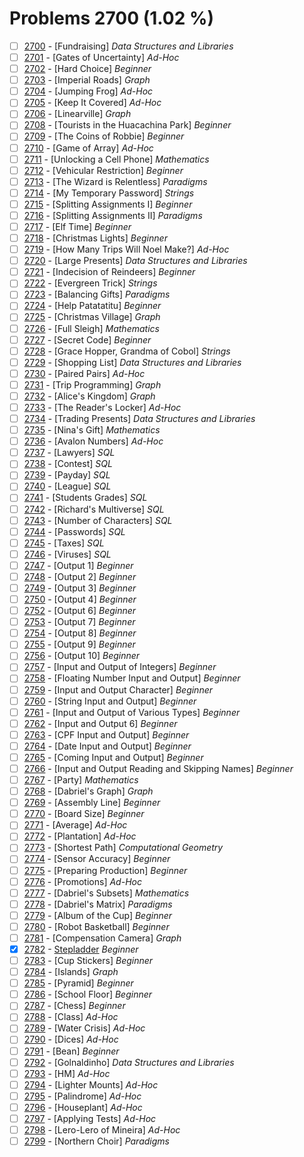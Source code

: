 # Problems 2700 (1.02 %)


- [ ] [2700](https://www.beecrowd.com.br/judge/en/problems/view/2700) - [Fundraising] *Data Structures and Libraries*
- [ ] [2701](https://www.beecrowd.com.br/judge/en/problems/view/2701) - [Gates of Uncertainty] *Ad-Hoc*
- [ ] [2702](https://www.beecrowd.com.br/judge/en/problems/view/2702) - [Hard Choice] *Beginner*
- [ ] [2703](https://www.beecrowd.com.br/judge/en/problems/view/2703) - [Imperial Roads] *Graph*
- [ ] [2704](https://www.beecrowd.com.br/judge/en/problems/view/2704) - [Jumping Frog] *Ad-Hoc*
- [ ] [2705](https://www.beecrowd.com.br/judge/en/problems/view/2705) - [Keep It Covered] *Ad-Hoc*
- [ ] [2706](https://www.beecrowd.com.br/judge/en/problems/view/2706) - [Linearville] *Graph*
- [ ] [2708](https://www.beecrowd.com.br/judge/en/problems/view/2708) - [Tourists in the Huacachina Park] *Beginner*
- [ ] [2709](https://www.beecrowd.com.br/judge/en/problems/view/2709) - [The Coins of Robbie] *Beginner*
- [ ] [2710](https://www.beecrowd.com.br/judge/en/problems/view/2710) - [Game of Array] *Ad-Hoc*
- [ ] [2711](https://www.beecrowd.com.br/judge/en/problems/view/2711) - [Unlocking a Cell Phone] *Mathematics*
- [ ] [2712](https://www.beecrowd.com.br/judge/en/problems/view/2712) - [Vehicular Restriction] *Beginner*
- [ ] [2713](https://www.beecrowd.com.br/judge/en/problems/view/2713) - [The Wizard is Relentless] *Paradigms*
- [ ] [2714](https://www.beecrowd.com.br/judge/en/problems/view/2714) - [My Temporary Password] *Strings*
- [ ] [2715](https://www.beecrowd.com.br/judge/en/problems/view/2715) - [Splitting Assignments I] *Beginner*
- [ ] [2716](https://www.beecrowd.com.br/judge/en/problems/view/2716) - [Splitting Assignments II] *Paradigms*
- [ ] [2717](https://www.beecrowd.com.br/judge/en/problems/view/2717) - [Elf Time] *Beginner*
- [ ] [2718](https://www.beecrowd.com.br/judge/en/problems/view/2718) - [Christmas Lights] *Beginner*
- [ ] [2719](https://www.beecrowd.com.br/judge/en/problems/view/2719) - [How Many Trips Will Noel Make?] *Ad-Hoc*
- [ ] [2720](https://www.beecrowd.com.br/judge/en/problems/view/2720) - [Large Presents] *Data Structures and Libraries*
- [ ] [2721](https://www.beecrowd.com.br/judge/en/problems/view/2721) - [Indecision of Reindeers] *Beginner*
- [ ] [2722](https://www.beecrowd.com.br/judge/en/problems/view/2722) - [Evergreen Trick] *Strings*
- [ ] [2723](https://www.beecrowd.com.br/judge/en/problems/view/2723) - [Balancing Gifts] *Paradigms*
- [ ] [2724](https://www.beecrowd.com.br/judge/en/problems/view/2724) - [Help Patatatitu] *Beginner*
- [ ] [2725](https://www.beecrowd.com.br/judge/en/problems/view/2725) - [Christmas Village] *Graph*
- [ ] [2726](https://www.beecrowd.com.br/judge/en/problems/view/2726) - [Full Sleigh] *Mathematics*
- [ ] [2727](https://www.beecrowd.com.br/judge/en/problems/view/2727) - [Secret Code] *Beginner*
- [ ] [2728](https://www.beecrowd.com.br/judge/en/problems/view/2728) - [Grace Hopper, Grandma of Cobol] *Strings*
- [ ] [2729](https://www.beecrowd.com.br/judge/en/problems/view/2729) - [Shopping List] *Data Structures and Libraries*
- [ ] [2730](https://www.beecrowd.com.br/judge/en/problems/view/2730) - [Paired Pairs] *Ad-Hoc*
- [ ] [2731](https://www.beecrowd.com.br/judge/en/problems/view/2731) - [Trip Programming] *Graph*
- [ ] [2732](https://www.beecrowd.com.br/judge/en/problems/view/2732) - [Alice's Kingdom] *Graph*
- [ ] [2733](https://www.beecrowd.com.br/judge/en/problems/view/2733) - [The Reader's Locker] *Ad-Hoc*
- [ ] [2734](https://www.beecrowd.com.br/judge/en/problems/view/2734) - [Trading Presents] *Data Structures and Libraries*
- [ ] [2735](https://www.beecrowd.com.br/judge/en/problems/view/2735) - [Nina's Gift] *Mathematics*
- [ ] [2736](https://www.beecrowd.com.br/judge/en/problems/view/2736) - [Avalon Numbers] *Ad-Hoc*
- [ ] [2737](https://www.beecrowd.com.br/judge/en/problems/view/2737) - [Lawyers] *SQL*
- [ ] [2738](https://www.beecrowd.com.br/judge/en/problems/view/2738) - [Contest] *SQL*
- [ ] [2739](https://www.beecrowd.com.br/judge/en/problems/view/2739) - [Payday] *SQL*
- [ ] [2740](https://www.beecrowd.com.br/judge/en/problems/view/2740) - [League] *SQL*
- [ ] [2741](https://www.beecrowd.com.br/judge/en/problems/view/2741) - [Students Grades] *SQL*
- [ ] [2742](https://www.beecrowd.com.br/judge/en/problems/view/2742) - [Richard's Multiverse] *SQL*
- [ ] [2743](https://www.beecrowd.com.br/judge/en/problems/view/2743) - [Number of Characters] *SQL*
- [ ] [2744](https://www.beecrowd.com.br/judge/en/problems/view/2744) - [Passwords] *SQL*
- [ ] [2745](https://www.beecrowd.com.br/judge/en/problems/view/2745) - [Taxes] *SQL*
- [ ] [2746](https://www.beecrowd.com.br/judge/en/problems/view/2746) - [Viruses] *SQL*
- [ ] [2747](https://www.beecrowd.com.br/judge/en/problems/view/2747) - [Output 1] *Beginner*
- [ ] [2748](https://www.beecrowd.com.br/judge/en/problems/view/2748) - [Output 2] *Beginner*
- [ ] [2749](https://www.beecrowd.com.br/judge/en/problems/view/2749) - [Output 3] *Beginner*
- [ ] [2750](https://www.beecrowd.com.br/judge/en/problems/view/2750) - [Output 4] *Beginner*
- [ ] [2752](https://www.beecrowd.com.br/judge/en/problems/view/2752) - [Output 6] *Beginner*
- [ ] [2753](https://www.beecrowd.com.br/judge/en/problems/view/2753) - [Output 7] *Beginner*
- [ ] [2754](https://www.beecrowd.com.br/judge/en/problems/view/2754) - [Output 8] *Beginner*
- [ ] [2755](https://www.beecrowd.com.br/judge/en/problems/view/2755) - [Output 9] *Beginner*
- [ ] [2756](https://www.beecrowd.com.br/judge/en/problems/view/2756) - [Output 10] *Beginner*
- [ ] [2757](https://www.beecrowd.com.br/judge/en/problems/view/2757) - [Input and Output of Integers] *Beginner*
- [ ] [2758](https://www.beecrowd.com.br/judge/en/problems/view/2758) - [Floating Number Input and Output] *Beginner*
- [ ] [2759](https://www.beecrowd.com.br/judge/en/problems/view/2759) - [Input and Output Character] *Beginner*
- [ ] [2760](https://www.beecrowd.com.br/judge/en/problems/view/2760) - [String Input and Output] *Beginner*
- [ ] [2761](https://www.beecrowd.com.br/judge/en/problems/view/2761) - [Input and Output of Various Types] *Beginner*
- [ ] [2762](https://www.beecrowd.com.br/judge/en/problems/view/2762) - [Input and Output 6] *Beginner*
- [ ] [2763](https://www.beecrowd.com.br/judge/en/problems/view/2763) - [CPF Input and Output] *Beginner*
- [ ] [2764](https://www.beecrowd.com.br/judge/en/problems/view/2764) - [Date Input and Output] *Beginner*
- [ ] [2765](https://www.beecrowd.com.br/judge/en/problems/view/2765) - [Coming Input and Output] *Beginner*
- [ ] [2766](https://www.beecrowd.com.br/judge/en/problems/view/2766) - [Input and Output Reading and Skipping Names] *Beginner*
- [ ] [2767](https://www.beecrowd.com.br/judge/en/problems/view/2767) - [Party] *Mathematics*
- [ ] [2768](https://www.beecrowd.com.br/judge/en/problems/view/2768) - [Dabriel's Graph] *Graph*
- [ ] [2769](https://www.beecrowd.com.br/judge/en/problems/view/2769) - [Assembly Line] *Beginner*
- [ ] [2770](https://www.beecrowd.com.br/judge/en/problems/view/2770) - [Board Size] *Beginner*
- [ ] [2771](https://www.beecrowd.com.br/judge/en/problems/view/2771) - [Average] *Ad-Hoc*
- [ ] [2772](https://www.beecrowd.com.br/judge/en/problems/view/2772) - [Plantation] *Ad-Hoc*
- [ ] [2773](https://www.beecrowd.com.br/judge/en/problems/view/2773) - [Shortest Path] *Computational Geometry*
- [ ] [2774](https://www.beecrowd.com.br/judge/en/problems/view/2774) - [Sensor Accuracy] *Beginner*
- [ ] [2775](https://www.beecrowd.com.br/judge/en/problems/view/2775) - [Preparing Production] *Beginner*
- [ ] [2776](https://www.beecrowd.com.br/judge/en/problems/view/2776) - [Promotions] *Ad-Hoc*
- [ ] [2777](https://www.beecrowd.com.br/judge/en/problems/view/2777) - [Dabriel's Subsets] *Mathematics*
- [ ] [2778](https://www.beecrowd.com.br/judge/en/problems/view/2778) - [Dabriel's Matrix] *Paradigms*
- [ ] [2779](https://www.beecrowd.com.br/judge/en/problems/view/2779) - [Album of the Cup] *Beginner*
- [ ] [2780](https://www.beecrowd.com.br/judge/en/problems/view/2780) - [Robot Basketball] *Beginner*
- [ ] [2781](https://www.beecrowd.com.br/judge/en/problems/view/2781) - [Compensation Camera] *Graph*
- [x] [2782](https://www.beecrowd.com.br/judge/en/problems/view/2782) - [Stepladder](https://github.com/Luc4sguilherme/beecrowd/blob/master/problems/[2700-2799]/2782/code.js) *Beginner*
- [ ] [2783](https://www.beecrowd.com.br/judge/en/problems/view/2783) - [Cup Stickers] *Beginner*
- [ ] [2784](https://www.beecrowd.com.br/judge/en/problems/view/2784) - [Islands] *Graph*
- [ ] [2785](https://www.beecrowd.com.br/judge/en/problems/view/2785) - [Pyramid] *Beginner*
- [ ] [2786](https://www.beecrowd.com.br/judge/en/problems/view/2786) - [School Floor] *Beginner*
- [ ] [2787](https://www.beecrowd.com.br/judge/en/problems/view/2787) - [Chess] *Beginner*
- [ ] [2788](https://www.beecrowd.com.br/judge/en/problems/view/2788) - [Class] *Ad-Hoc*
- [ ] [2789](https://www.beecrowd.com.br/judge/en/problems/view/2789) - [Water Crisis] *Ad-Hoc*
- [ ] [2790](https://www.beecrowd.com.br/judge/en/problems/view/2790) - [Dices] *Ad-Hoc*
- [ ] [2791](https://www.beecrowd.com.br/judge/en/problems/view/2791) - [Bean] *Beginner*
- [ ] [2792](https://www.beecrowd.com.br/judge/en/problems/view/2792) - [Golnaldinho] *Data Structures and Libraries*
- [ ] [2793](https://www.beecrowd.com.br/judge/en/problems/view/2793) - [HM] *Ad-Hoc*
- [ ] [2794](https://www.beecrowd.com.br/judge/en/problems/view/2794) - [Lighter Mounts] *Ad-Hoc*
- [ ] [2795](https://www.beecrowd.com.br/judge/en/problems/view/2795) - [Palindrome] *Ad-Hoc*
- [ ] [2796](https://www.beecrowd.com.br/judge/en/problems/view/2796) - [Houseplant] *Ad-Hoc*
- [ ] [2797](https://www.beecrowd.com.br/judge/en/problems/view/2797) - [Applying Tests] *Ad-Hoc*
- [ ] [2798](https://www.beecrowd.com.br/judge/en/problems/view/2798) - [Lero-Lero of Mineira] *Ad-Hoc*
- [ ] [2799](https://www.beecrowd.com.br/judge/en/problems/view/2799) - [Northern Choir] *Paradigms*